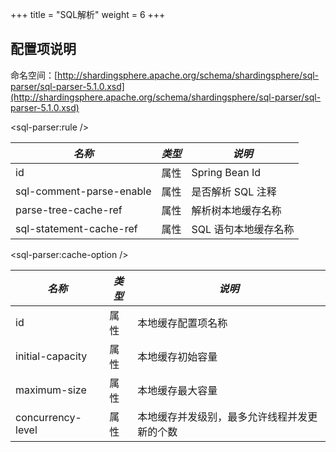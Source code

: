 +++
title = "SQL解析"
weight = 6
+++

## 配置项说明

命名空间：[http://shardingsphere.apache.org/schema/shardingsphere/sql-parser/sql-parser-5.1.0.xsd](http://shardingsphere.apache.org/schema/shardingsphere/sql-parser/sql-parser-5.1.0.xsd)

\<sql-parser:rule />

| *名称*                    | *类型* | *说明*             |
|--------------------------|-------|--------------------|
| id                       | 属性   | Spring Bean Id     |
| sql-comment-parse-enable | 属性   | 是否解析 SQL 注释    |
| parse-tree-cache-ref     | 属性   | 解析树本地缓存名称    |
| sql-statement-cache-ref  | 属性   | SQL 语句本地缓存名称 |

\<sql-parser:cache-option />

| *名称*                       | *类型* | *说明*                              |
|-----------------------------| ----- |-------------------------------------|
| id                          | 属性  | 本地缓存配置项名称                      |
| initial-capacity            | 属性  | 本地缓存初始容量                        |
| maximum-size                | 属性  | 本地缓存最大容量                        |
| concurrency-level           | 属性  | 本地缓存并发级别，最多允许线程并发更新的个数 |
